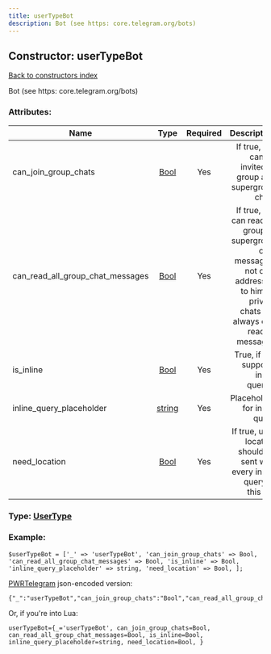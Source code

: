 ```yaml
---
title: userTypeBot
description: Bot (see https: core.telegram.org/bots)
---
```

## Constructor: userTypeBot  
[Back to constructors index](index.md)



Bot (see https: core.telegram.org/bots)

### Attributes:

| Name     |    Type       | Required | Description |
|----------|:-------------:|:--------:|------------:|
|can\_join\_group\_chats|[Bool](../types/Bool.md) | Yes|If true, bot can be invited to group and supergroup chats|
|can\_read\_all\_group\_chat\_messages|[Bool](../types/Bool.md) | Yes|If true, bot can read all group or supergroup chat messages, not only addressed to him. In private chats bot always can read all messages|
|is\_inline|[Bool](../types/Bool.md) | Yes|True, if bot supports inline queries|
|inline\_query\_placeholder|[string](../types/string.md) | Yes|Placeholder for inline query|
|need\_location|[Bool](../types/Bool.md) | Yes|If true, user location should be sent with every inline query to this bot|



### Type: [UserType](../types/UserType.md)


### Example:

```
$userTypeBot = ['_' => 'userTypeBot', 'can_join_group_chats' => Bool, 'can_read_all_group_chat_messages' => Bool, 'is_inline' => Bool, 'inline_query_placeholder' => string, 'need_location' => Bool, ];
```  

[PWRTelegram](https://pwrtelegram.xyz) json-encoded version:

```
{"_":"userTypeBot","can_join_group_chats":"Bool","can_read_all_group_chat_messages":"Bool","is_inline":"Bool","inline_query_placeholder":"string","need_location":"Bool"}
```


Or, if you're into Lua:  


```
userTypeBot={_='userTypeBot', can_join_group_chats=Bool, can_read_all_group_chat_messages=Bool, is_inline=Bool, inline_query_placeholder=string, need_location=Bool, }

```


